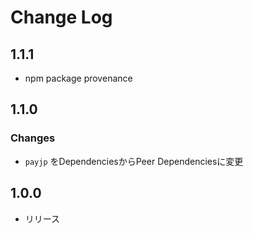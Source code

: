 # Change Log

## 1.1.1
- npm package provenance


## 1.1.0
### Changes
- `payjp` をDependenciesからPeer Dependenciesに変更


## 1.0.0
- リリース
